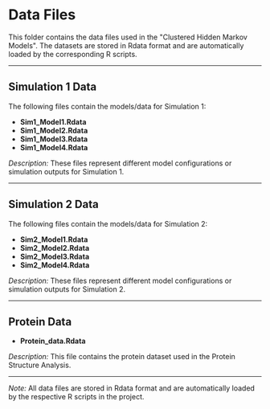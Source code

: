 # Data Files

This folder contains the data files used in the "Clustered Hidden Markov Models". The datasets are stored in Rdata format and are automatically loaded by the corresponding R scripts.

---

## Simulation 1 Data
The following files contain the models/data for Simulation 1:

- **Sim1_Model1.Rdata**  
- **Sim1_Model2.Rdata**  
- **Sim1_Model3.Rdata**  
- **Sim1_Model4.Rdata**  

*Description:* These files represent different model configurations or simulation outputs for Simulation 1.

---

## Simulation 2 Data
The following files contain the models/data for Simulation 2:

- **Sim2_Model1.Rdata**  
- **Sim2_Model2.Rdata**  
- **Sim2_Model3.Rdata**  
- **Sim2_Model4.Rdata**  

*Description:* These files represent different model configurations or simulation outputs for Simulation 2.

---

## Protein Data
- **Protein_data.Rdata**  

*Description:* This file contains the protein dataset used in the Protein Structure Analysis.

---

*Note:* All data files are stored in Rdata format and are automatically loaded by the respective R scripts in the project.
